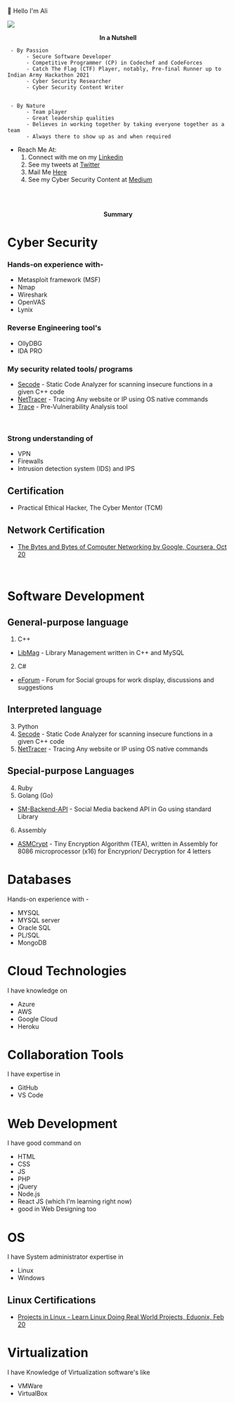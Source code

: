 👋 Hello I'm Ali

<!-- PROFILE VIEWS by https://github.com/antonkomarev/github-profile-views-counter-->
![](https://komarev.com/ghpvc/?username=AliasgarSabunwala&color=blueviolet&label=PROFILE+VIEWS) 

  <p align="center">
       <b> In a Nutshell </b>
</p>
  
     - By Passion
          - Secure Software Developer
          - Competitive Programmer (CP) in Codechef and CodeForces
          - Catch The Flag (CTF) Player, notably, Pre-final Runner up to Indian Army Hackathon 2021
          - Cyber Security Researcher
          - Cyber Security Content Writer
      
      
     - By Nature 
          - Team player
          - Great leadership qualities 
          - Believes in working together by taking everyone together as a team
          - Always there to show up as and when required

- Reach Me At:
     1. Connect with me on my [Linkedin](https://linkedin.com/in/AliasgarSabunwala/)
     2. See my tweets at [Twitter](https://twitter.com/AliasgarSabun/)
     3. Mail Me [Here](mailto:alisabun007@gmail.com)
     4. See my Cyber Security Content at [Medium](https://aliasgarsabunwala.medium.com/)


<br> </br>
 
 <p align="center">
       <b> Summary </b>
</p>

# Cyber Security
### Hands-on experience with-
  - Metasploit framework (MSF)
  - Nmap 
  - Wireshark 
  - OpenVAS
  - Lynix

### Reverse Engineering tool's 
  - OllyDBG
  - IDA PRO

### My security related tools/ programs
- [Secode](https://github.com/AliasgarSabunwala/Secode) - Static Code Analyzer for scanning insecure functions in a given C++ code
- [NetTracer](https://github.com/AliasgarSabunwala/NetTracer) - Tracing Any website or IP using OS native commands
- [Trace](https://github.com/AliasgarSabunwala/Trace) -  Pre-Vulnerability Analysis tool

<br>

### Strong understanding of 
- VPN 
- Firewalls 
- Intrusion detection system (IDS) and IPS 

## Certification
- Practical Ethical Hacker, The Cyber Mentor (TCM)

## Network Certification
- [The Bytes and Bytes of Computer Networking by Google, Coursera, Oct 20](https://www.coursera.org/account/accomplishments/certificate/8YREVN79YWAS)

<br>

# Software Development 

## General-purpose language
1. C++
  - [LibMag](https://github.com/AliasgarSabunwala/LibMag) - Library Management written in C++ and MySQL

2. C#
  - [eForum](https://github.com/AliasgarSabunwala/eForum) - Forum for Social groups for work display, discussions and suggestions

## Interpreted language
3. Python
  1. [Secode](https://github.com/AliasgarSabunwala/Secode) - Static Code Analyzer for scanning insecure functions in a given C++ code
  2. [NetTracer](https://github.com/AliasgarSabunwala/NetTracer) - Tracing Any website or IP using OS native commands

## Special-purpose Languages 
4. Ruby
5. Golang (Go)
  - [SM-Backend-API](https://github.com/AliasgarSabunwala/SM-Backend-API) - Social Media backend API in Go using standard Library

6. Assembly
  - [ASMCrypt](https://github.com/AliasgarSabunwala/ASMCrypt) - Tiny Encryption Algorithm (TEA), written in Assembly for 8086 microprocessor (x16) for Encryprion/ Decryption for 4 letters

# Databases 
Hands-on experience with -
- MYSQL
- MYSQL server
- Oracle SQL
- PL/SQL 
- MongoDB

# Cloud Technologies 
I have knowledge on 
- Azure
- AWS 
- Google Cloud
- Heroku

<!-- ### Cloud Certification's
I had various Azure Cloud Certifications- 
- Azure Security Technologies (AZ-500) 
This course provides IT Security Professionals with the knowledge and skills needed to implement security controls, maintain an organization’s security posture, and identify and remediate security vulnerabilities. The course includes security for identity and access, platform protection, data and applications, and security operations.

- AZ-104
- AZ-204 
- AZ-900 
- AZ-102 
- Azure Data Analyst (DA-100) and 
- Azure AI Fundamentals (AI-900) -->

# Collaboration Tools 
I have expertise in 
- GitHub
- VS Code

# Web Development
I have good command on 
- HTML 
- CSS
- JS
- PHP
- jQuery
- Node.js
- React JS (which I'm learning right now) 
- good in Web Designing too

# OS
I have System administrator expertise in 
- Linux
- Windows

## Linux Certifications
- [Projects in Linux - Learn Linux Doing Real World Projects, Eduonix, Feb 20](https://www.eduonix.com/certificate/a7b154d9ad)

# Virtualization
I have Knowledge of Virtualization software's like 
- VMWare
- VirtualBox
